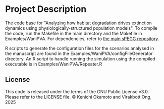# Project Description

The code base for "Analyzing how habitat degradation drives extinction dynamics using physiologically-structured population models". To compile the code, run the Makefile in the main directory and the Makefile in Examples/WaniPVA. For dependencies, refer to [the main sPEGG repository](https://github.com/kewok/spegg). 

R scripts to generate the configuration files for the scenarios analysed in the manuscript are found in the Examples/WaniPVA/configFileGenerator directory. An R script to handle running the simulation using the compiled executable is in Examples/WaniPVA/Repeater.R


## License
This code is released under the terms of the GNU Public License v3.0. Please refer to the LICENSE file. © Kenichi Okamoto and Virakbott Ong, 2025

